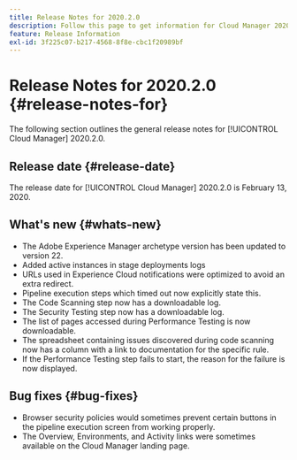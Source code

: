 ```yaml
---
title: Release Notes for 2020.2.0
description: Follow this page to get information for Cloud Manager 2020.2.0
feature: Release Information
exl-id: 3f225c07-b217-4568-8f8e-cbc1f20989bf
---
```

# Release Notes for 2020.2.0 {#release-notes-for}

The following section outlines the general release notes for [!UICONTROL Cloud Manager] 2020.2.0.

## Release date {#release-date}

The release date for [!UICONTROL Cloud Manager] 2020.2.0 is February 13, 2020.

## What's new {#whats-new}

* The Adobe Experience Manager archetype version has been updated to version 22.
* Added active instances in stage deployments logs
* URLs used in Experience Cloud notifications were optimized to avoid an extra redirect.
* Pipeline execution steps which timed out now explicitly state this.
* The Code Scanning step now has a downloadable log.
* The Security Testing step now has a downloadable log.
* The list of pages accessed during Performance Testing is now downloadable.
* The spreadsheet containing issues discovered during code scanning now has a column with a link to documentation for the specific rule.
* If the Performance Testing step fails to start, the reason for the failure is now displayed.

## Bug fixes {#bug-fixes}

* Browser security policies would sometimes prevent certain buttons in the pipeline execution screen from working properly.
* The Overview, Environments, and Activity links were sometimes available on the Cloud Manager landing page.
